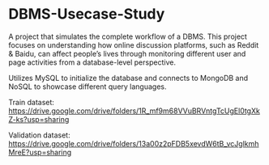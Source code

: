 # DBMS-Usecase-Study
A project that simulates the complete workflow of a DBMS. This project focuses on understanding how online discussion platforms, such as Reddit & Baidu, can affect people’s lives through monitoring different user and page activities from a database-level perspective.

Utilizes MySQL to initialize the database and connects to MongoDB and NoSQL to showcase different query languages. 

Train dataset: https://drive.google.com/drive/folders/1R_mf9m68VVuBRVntgTcUgEl0tgXkZ-ks?usp=sharing

Validation dataset: https://drive.google.com/drive/folders/13a00z2pFDB5xevdW6tB_vcJglkmhMreE?usp=sharing
